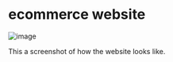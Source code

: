 # ecommerce website
![image](https://user-images.githubusercontent.com/88440439/153196516-6dcb5960-e613-47bb-aeeb-3ab6b7f7a5a5.png)

This a screenshot of how the website looks like.